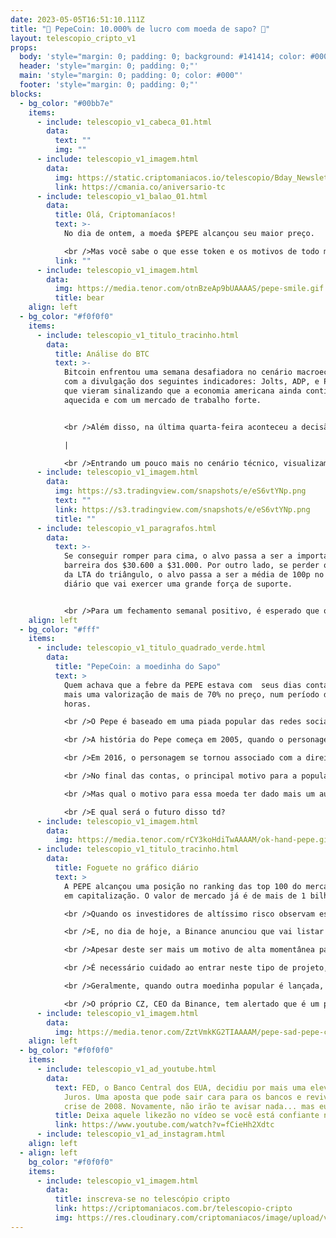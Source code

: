 ```yaml
---
date: 2023-05-05T16:51:10.111Z
title: "🐸 PepeCoin: 10.000% de lucro com moeda de sapo? 🐸"
layout: telescopio_cripto_v1
props:
  body: 'style="margin: 0; padding: 0; background: #141414; color: #000"'
  header: 'style="margin: 0; padding: 0;"'
  main: 'style="margin: 0; padding: 0; color: #000"'
  footer: 'style="margin: 0; padding: 0;"'
blocks:
  - bg_color: "#00bb7e"
    items:
      - include: telescopio_v1_cabeca_01.html
        data:
          text: ""
          img: ""
      - include: telescopio_v1_imagem.html
        data:
          img: https://static.criptomaniacos.io/telescopio/Bday_Newsletter.png
          link: https://cmania.co/aniversario-tc
      - include: telescopio_v1_balao_01.html
        data:
          title: Olá, Criptomaníacos!
          text: >-
            No dia de ontem, a moeda $PEPE alcançou seu maior preço.

            <br />Mas você sabe o que esse token e os motivos de todo mundo estar falando nele? Vamos acompanhar juntos em mais uma edição do Telescópio! 
          link: ""
      - include: telescopio_v1_imagem.html
        data:
          img: https://media.tenor.com/otnBzeAp9bUAAAAS/pepe-smile.gif
          title: bear
    align: left
  - bg_color: "#f0f0f0"
    items:
      - include: telescopio_v1_titulo_tracinho.html
        data:
          title: Análise do BTC
          text: >-
            Bitcoin enfrentou uma semana desafiadora no cenário macroeconômico
            com a divulgação dos seguintes indicadores: Jolts, ADP, e Payroll,
            que vieram sinalizando que a economia americana ainda continua
            aquecida e com um mercado de trabalho forte.


            <br />Além disso, na última quarta-feira aconteceu a decisão de juros, tal decisão veio em linha com a expectativa dos investidores, um aumento de 0.25bp. Com isso, o Bitcoin reagiu positivamente. Porém, logo na sequência de uma alta de mil dólares, sentiu a importante resistência dos $29.300 e agora começa a corrigir com a divulgação do Payroll que mostrou um mercado de trabalho resiliente e acelerando, o que deixa preocupações quanto a possibilidade de mais aumentos de juros nos próximos meses.

            |

            <br />Entrando um pouco mais no cenário técnico, visualizamos um padrão de triângulo simétrico, marcado no gráfico abaixo com as linhas azuis e uma confirmação de rompimento de um dos lados, que vai ditar a direção nos próximos dias.
      - include: telescopio_v1_imagem.html
        data:
          img: https://s3.tradingview.com/snapshots/e/eS6vtYNp.png
          text: ""
          link: https://s3.tradingview.com/snapshots/e/eS6vtYNp.png
          title: ""
      - include: telescopio_v1_paragrafos.html
        data:
          text: >-
            Se conseguir romper para cima, o alvo passa a ser a importante
            barreira dos $30.600 a $31.000. Por outro lado, se perder o suporte
            da LTA do triângulo, o alvo passa a ser a média de 100p no gráfico
            diário que vai exercer uma grande força de suporte. 


            <br />Para um fechamento semanal positivo, é esperado que o preço consiga romper o todo do triângulo, superando a resistência dos $29.300 dólares e feche a semana agredindo a barreira dos $30.600.
    align: left
  - bg_color: "#fff"
    items:
      - include: telescopio_v1_titulo_quadrado_verde.html
        data:
          title: "PepeCoin: a moedinha do Sapo"
          text: >
            Quem achava que a febre da PEPE estava com  seus dias contados, viu
            mais uma valorização de mais de 70% no preço, num período de 24
            horas.

            <br />O Pepe é baseado em uma piada popular das redes sociais, um sapo verde chamado Pepe the Frog.

            <br />A história do Pepe começa em 2005, quando o personagem foi criado pelo artista Matt Furie. O sapo verde se tornou um meme popular na internet e foi usado em vários contextos diferentes. 

            <br />Em 2016, o personagem se tornou associado com a direita nos Estados Unidos e foi adicionado à lista de símbolos de ódio do “Liga Antidifamação”, organização não governamental judaica que alega ser uma "agência de direitos civis/relações humanas da nação".

            <br />No final das contas, o principal motivo para a popularidade da $PEPE, de fato, é que é mais um memecoin que caiu no gosto popular. E se tu não escutou esse termo ainda, é isso mesmo que você está pensando: memecoins são criptomoedas criadas a partir de memes populares na internet.

            <br />Mas qual o motivo para essa moeda ter dado mais um aumento de preço?

            <br />E qual será o futuro disso td?
      - include: telescopio_v1_imagem.html
        data:
          img: https://media.tenor.com/rCY3koHdiTwAAAAM/ok-hand-pepe.gif
      - include: telescopio_v1_titulo_tracinho.html
        data:
          title: Foguete no gráfico diário
          text: >
            A PEPE alcançou uma posição no ranking das top 100 do mercado cripto
            em capitalização. O valor de mercado já é de mais de 1 bilhão.

            <br />Quando os investidores de altíssimo risco observam este tipo de movimento, geralmente alocam algum dinheiro para surfar na onda do hype.

            <br />E, no dia de hoje, a Binance anunciou que vai listar o token na corretora hoje.

            <br />Apesar deste ser mais um motivo de alta momentânea para a moeda, no médio prazo a gente tem visto uma queda de preço grande quando essas moedas de brincadeirinha.

            <br />É necessário cuidado ao entrar neste tipo de projeto, já que as ações de preço são meramente especulativas.

            <br />Geralmente, quando outra moedinha popular é lançada, a galera vende posições tentando lucro no hype que está terminando para se aventurar no seguinte.

            <br />O próprio CZ, CEO da Binance, tem alertado que é um projeto de alto risco. E você? Gosta de tentar sorte em Memecoins?
      - include: telescopio_v1_imagem.html
        data:
          img: https://media.tenor.com/ZztVmkKG2TIAAAAM/pepe-sad-pepe-crying.gif
    align: left
  - bg_color: "#f0f0f0"
    items:
      - include: telescopio_v1_ad_youtube.html
        data:
          text: FED, o Banco Central dos EUA, decidiu por mais uma elevação na Taxa de
            Juros. Uma aposta que pode sair cara para os bancos e reviver a
            crise de 2008. Novamente, não irão te avisar nada... mas eu vou!
          title: Deixa aquele likezão no vídeo se você está confiante no BTC!
          link: https://www.youtube.com/watch?v=fCieHh2Xdtc
      - include: telescopio_v1_ad_instagram.html
    align: left
  - align: left
    bg_color: "#f0f0f0"
    items:
      - include: telescopio_v1_imagem.html
        data:
          title: inscreva-se no telescópio cripto
          link: https://criptomaniacos.com.br/telescopio-cripto
          img: https://res.cloudinary.com/criptomaniacos/image/upload/v1662133224/telescopio/inscreva-se-telescopio.png
---
```

